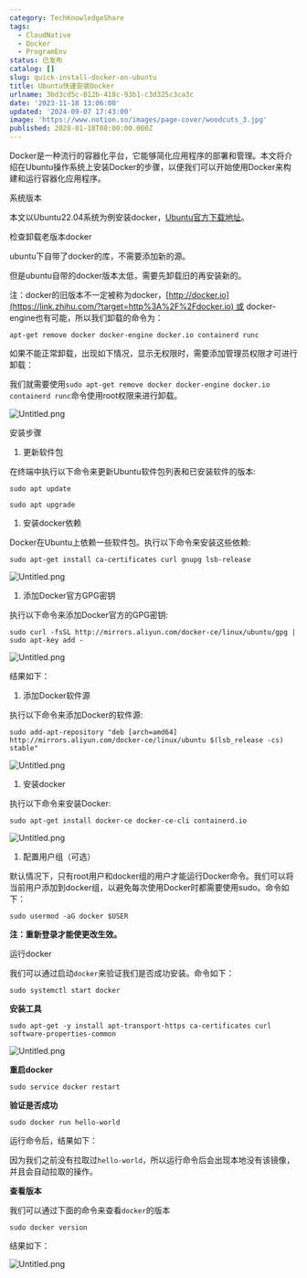 ```yaml
---
category: TechKnowledgeShare
tags:
  - CloudNative
  - Docker
  - ProgramEnv
status: 已发布
catalog: []
slug: quick-install-docker-on-ubuntu
title: Ubuntu快速安装Docker
urlname: 3bd3cd5c-012b-418c-93b1-c3d325c3ca3c
date: '2023-11-18 13:06:00'
updated: '2024-09-07 17:43:00'
image: 'https://www.notion.so/images/page-cover/woodcuts_3.jpg'
published: 2020-01-18T08:00:00.000Z
---
```


Docker是一种流行的容器化平台，它能够简化应用程序的部署和管理。本文将介绍在Ubuntu操作系统上安装Docker的步骤，以便我们可以开始使用Docker来构建和运行容器化应用程序。


系统版本


本文以Ubuntu22.04系统为例安装docker，[Ubuntu官方下载地址](https://link.zhihu.com/?target=https%3A%2F%2Fubuntu.com%2Fdownload)。


检查卸载老版本docker


ubuntu下自带了docker的库，不需要添加新的源。


但是ubuntu自带的docker版本太低，需要先卸载旧的再安装新的。


注：docker的旧版本不一定被称为docker，[http://docker.io](https://link.zhihu.com/?target=http%3A%2F%2Fdocker.io) 或 docker-engine也有可能，所以我们卸载的命令为：


`apt-get remove docker docker-engine docker.io containerd runc`


如果不能正常卸载，出现如下情况，显示无权限时，需要添加管理员权限才可进行卸载：


我们就需要使用`sudo apt-get remove docker docker-engine docker.io containerd runc`命令使用root权限来进行卸载。


![Untitled.png](https://prod-files-secure.s3.us-west-2.amazonaws.com/5d24fe63-e567-4804-86f9-9fdc62e13082/39952d0f-7851-4550-b715-72a33876c773/Untitled.png?X-Amz-Algorithm=AWS4-HMAC-SHA256&X-Amz-Content-Sha256=UNSIGNED-PAYLOAD&X-Amz-Credential=ASIAZI2LB466QLLIMDRH%2F20250317%2Fus-west-2%2Fs3%2Faws4_request&X-Amz-Date=20250317T213359Z&X-Amz-Expires=3600&X-Amz-Security-Token=IQoJb3JpZ2luX2VjEPX%2F%2F%2F%2F%2F%2F%2F%2F%2F%2FwEaCXVzLXdlc3QtMiJHMEUCIQClD9GlPbe%2B%2FhGV%2FmrtPwBJn9bIdAEKwfHhCl%2BSptR0PwIgVOlhBZCnMQrvOvKeZdOgNkKKEszGkQ908uYlfiIaD7Yq%2FwMIThAAGgw2Mzc0MjMxODM4MDUiDIDxmClvA%2BRTXOp0EyrcA%2F%2Fixg2ihRV8WDZW%2FNEqmPrjxA28wyXSPohqfC1UzWdUdRMmj4IFSqQqc90ptH4qhbj8xNgnUxn55Pbtd4wfBtngvkUSzip%2BO%2B1ug6qg4Lw8e%2F%2FVYsSMsYtJKX9DkxQjqntHGhDkQn5Up43A6B%2Fdh98uogvH5wdi5cPk%2FyImZZWitpH7%2BIBqLq3R%2Bc7%2BxOUt6%2FrXsRV1xV5XtmLjYxDZONAoFMN1%2BDDpc0IKXeuERbEyENeaKnol3Y22v3IRNGM1XXgzqqnc4yPbseUuST%2BbL6TRVykub9GSIGkbaoiynD8u9v4JF5%2B8UeJoF27cYhjZWGI7ZLCwtJ%2Bw94gQkHbZt3xy%2F9C9LD7%2FARUcBIwpKMRKAe%2BGvLVifrhU66HUPl5bZJ%2FbKEbLTNf1GGur6rGxt1LwS6%2B0BNVnNDt1WA33ykzrSewHkM59o2KxKflAmXySVkslgaSYedpptlzDaBPnsce13Yuou2CF7VfL2jyRKYtFnoGhHkbVhS10%2F5r%2FZot0kwRVkk27hAgJlo%2Fc4md%2BjFOjFvP%2FtveetsZw239z9xMitWzMDc35BLmupZjJsvlay0RbZQiai5U9ynzKM5ByrmGR7R91DGK1Sd5fZxP8gCNR6RsDH0FSWYIXl35WMN%2Bg4r4GOqUBag3UvwLlZ0EyNQP50XQa7nq98%2FqIVs2CTgFboPdtFo%2FZ1WoAfH9L%2Ff5tm0y39hppWHJYEngEttAQZagtoRkRg%2FyQO%2FMidqRoeicSPdnULSpUSFGgye8SEaTrZopAHPxeSjDOjFZUHtUZyy4VB9gJ%2FTywiIBtp2e4Z0FJTaBXCzUzp4rlK9%2BeaGGZqrISfsKFnFisXbSYEUunqo1b%2BndfOSzBbcBf&X-Amz-Signature=e28afc7f1d713d2b51f35a8ccf194b8429c0e8143b77c013f44a56687527b990&X-Amz-SignedHeaders=host&x-id=GetObject)


安装步骤

1. 更新软件包

在终端中执行以下命令来更新Ubuntu软件包列表和已安装软件的版本:


`sudo apt update`


`sudo apt upgrade`

1. 安装docker依赖

Docker在Ubuntu上依赖一些软件包。执行以下命令来安装这些依赖:


`sudo apt-get install ca-certificates curl gnupg lsb-release`


![Untitled.png](https://prod-files-secure.s3.us-west-2.amazonaws.com/5d24fe63-e567-4804-86f9-9fdc62e13082/b5a549a8-6621-4824-a151-93e8b0592f14/Untitled.png?X-Amz-Algorithm=AWS4-HMAC-SHA256&X-Amz-Content-Sha256=UNSIGNED-PAYLOAD&X-Amz-Credential=ASIAZI2LB466QLLIMDRH%2F20250317%2Fus-west-2%2Fs3%2Faws4_request&X-Amz-Date=20250317T213359Z&X-Amz-Expires=3600&X-Amz-Security-Token=IQoJb3JpZ2luX2VjEPX%2F%2F%2F%2F%2F%2F%2F%2F%2F%2FwEaCXVzLXdlc3QtMiJHMEUCIQClD9GlPbe%2B%2FhGV%2FmrtPwBJn9bIdAEKwfHhCl%2BSptR0PwIgVOlhBZCnMQrvOvKeZdOgNkKKEszGkQ908uYlfiIaD7Yq%2FwMIThAAGgw2Mzc0MjMxODM4MDUiDIDxmClvA%2BRTXOp0EyrcA%2F%2Fixg2ihRV8WDZW%2FNEqmPrjxA28wyXSPohqfC1UzWdUdRMmj4IFSqQqc90ptH4qhbj8xNgnUxn55Pbtd4wfBtngvkUSzip%2BO%2B1ug6qg4Lw8e%2F%2FVYsSMsYtJKX9DkxQjqntHGhDkQn5Up43A6B%2Fdh98uogvH5wdi5cPk%2FyImZZWitpH7%2BIBqLq3R%2Bc7%2BxOUt6%2FrXsRV1xV5XtmLjYxDZONAoFMN1%2BDDpc0IKXeuERbEyENeaKnol3Y22v3IRNGM1XXgzqqnc4yPbseUuST%2BbL6TRVykub9GSIGkbaoiynD8u9v4JF5%2B8UeJoF27cYhjZWGI7ZLCwtJ%2Bw94gQkHbZt3xy%2F9C9LD7%2FARUcBIwpKMRKAe%2BGvLVifrhU66HUPl5bZJ%2FbKEbLTNf1GGur6rGxt1LwS6%2B0BNVnNDt1WA33ykzrSewHkM59o2KxKflAmXySVkslgaSYedpptlzDaBPnsce13Yuou2CF7VfL2jyRKYtFnoGhHkbVhS10%2F5r%2FZot0kwRVkk27hAgJlo%2Fc4md%2BjFOjFvP%2FtveetsZw239z9xMitWzMDc35BLmupZjJsvlay0RbZQiai5U9ynzKM5ByrmGR7R91DGK1Sd5fZxP8gCNR6RsDH0FSWYIXl35WMN%2Bg4r4GOqUBag3UvwLlZ0EyNQP50XQa7nq98%2FqIVs2CTgFboPdtFo%2FZ1WoAfH9L%2Ff5tm0y39hppWHJYEngEttAQZagtoRkRg%2FyQO%2FMidqRoeicSPdnULSpUSFGgye8SEaTrZopAHPxeSjDOjFZUHtUZyy4VB9gJ%2FTywiIBtp2e4Z0FJTaBXCzUzp4rlK9%2BeaGGZqrISfsKFnFisXbSYEUunqo1b%2BndfOSzBbcBf&X-Amz-Signature=58d33e4223b646aa3b7be2691b284653820ed901fde3bce9ae3728c2da0ded6e&X-Amz-SignedHeaders=host&x-id=GetObject)

1. 添加Docker官方GPG密钥

执行以下命令来添加Docker官方的GPG密钥:


`sudo curl -fsSL http://mirrors.aliyun.com/docker-ce/linux/ubuntu/gpg | sudo apt-key add -`


![Untitled.png](https://prod-files-secure.s3.us-west-2.amazonaws.com/5d24fe63-e567-4804-86f9-9fdc62e13082/98014b5e-f5b7-4b16-804e-ab6917971bd3/Untitled.png?X-Amz-Algorithm=AWS4-HMAC-SHA256&X-Amz-Content-Sha256=UNSIGNED-PAYLOAD&X-Amz-Credential=ASIAZI2LB466QLLIMDRH%2F20250317%2Fus-west-2%2Fs3%2Faws4_request&X-Amz-Date=20250317T213359Z&X-Amz-Expires=3600&X-Amz-Security-Token=IQoJb3JpZ2luX2VjEPX%2F%2F%2F%2F%2F%2F%2F%2F%2F%2FwEaCXVzLXdlc3QtMiJHMEUCIQClD9GlPbe%2B%2FhGV%2FmrtPwBJn9bIdAEKwfHhCl%2BSptR0PwIgVOlhBZCnMQrvOvKeZdOgNkKKEszGkQ908uYlfiIaD7Yq%2FwMIThAAGgw2Mzc0MjMxODM4MDUiDIDxmClvA%2BRTXOp0EyrcA%2F%2Fixg2ihRV8WDZW%2FNEqmPrjxA28wyXSPohqfC1UzWdUdRMmj4IFSqQqc90ptH4qhbj8xNgnUxn55Pbtd4wfBtngvkUSzip%2BO%2B1ug6qg4Lw8e%2F%2FVYsSMsYtJKX9DkxQjqntHGhDkQn5Up43A6B%2Fdh98uogvH5wdi5cPk%2FyImZZWitpH7%2BIBqLq3R%2Bc7%2BxOUt6%2FrXsRV1xV5XtmLjYxDZONAoFMN1%2BDDpc0IKXeuERbEyENeaKnol3Y22v3IRNGM1XXgzqqnc4yPbseUuST%2BbL6TRVykub9GSIGkbaoiynD8u9v4JF5%2B8UeJoF27cYhjZWGI7ZLCwtJ%2Bw94gQkHbZt3xy%2F9C9LD7%2FARUcBIwpKMRKAe%2BGvLVifrhU66HUPl5bZJ%2FbKEbLTNf1GGur6rGxt1LwS6%2B0BNVnNDt1WA33ykzrSewHkM59o2KxKflAmXySVkslgaSYedpptlzDaBPnsce13Yuou2CF7VfL2jyRKYtFnoGhHkbVhS10%2F5r%2FZot0kwRVkk27hAgJlo%2Fc4md%2BjFOjFvP%2FtveetsZw239z9xMitWzMDc35BLmupZjJsvlay0RbZQiai5U9ynzKM5ByrmGR7R91DGK1Sd5fZxP8gCNR6RsDH0FSWYIXl35WMN%2Bg4r4GOqUBag3UvwLlZ0EyNQP50XQa7nq98%2FqIVs2CTgFboPdtFo%2FZ1WoAfH9L%2Ff5tm0y39hppWHJYEngEttAQZagtoRkRg%2FyQO%2FMidqRoeicSPdnULSpUSFGgye8SEaTrZopAHPxeSjDOjFZUHtUZyy4VB9gJ%2FTywiIBtp2e4Z0FJTaBXCzUzp4rlK9%2BeaGGZqrISfsKFnFisXbSYEUunqo1b%2BndfOSzBbcBf&X-Amz-Signature=520cf281de134e0992df18df7c8b273ee85a8f961b1e914f66451e23418680fd&X-Amz-SignedHeaders=host&x-id=GetObject)


结果如下：

1. 添加Docker软件源

执行以下命令来添加Docker的软件源:


`sudo add-apt-repository "deb [arch=amd64] http://mirrors.aliyun.com/docker-ce/linux/ubuntu $(lsb_release -cs) stable"`


![Untitled.png](https://prod-files-secure.s3.us-west-2.amazonaws.com/5d24fe63-e567-4804-86f9-9fdc62e13082/7fc5bdbe-9d4c-48b8-ba03-3309380f47ba/Untitled.png?X-Amz-Algorithm=AWS4-HMAC-SHA256&X-Amz-Content-Sha256=UNSIGNED-PAYLOAD&X-Amz-Credential=ASIAZI2LB466QLLIMDRH%2F20250317%2Fus-west-2%2Fs3%2Faws4_request&X-Amz-Date=20250317T213359Z&X-Amz-Expires=3600&X-Amz-Security-Token=IQoJb3JpZ2luX2VjEPX%2F%2F%2F%2F%2F%2F%2F%2F%2F%2FwEaCXVzLXdlc3QtMiJHMEUCIQClD9GlPbe%2B%2FhGV%2FmrtPwBJn9bIdAEKwfHhCl%2BSptR0PwIgVOlhBZCnMQrvOvKeZdOgNkKKEszGkQ908uYlfiIaD7Yq%2FwMIThAAGgw2Mzc0MjMxODM4MDUiDIDxmClvA%2BRTXOp0EyrcA%2F%2Fixg2ihRV8WDZW%2FNEqmPrjxA28wyXSPohqfC1UzWdUdRMmj4IFSqQqc90ptH4qhbj8xNgnUxn55Pbtd4wfBtngvkUSzip%2BO%2B1ug6qg4Lw8e%2F%2FVYsSMsYtJKX9DkxQjqntHGhDkQn5Up43A6B%2Fdh98uogvH5wdi5cPk%2FyImZZWitpH7%2BIBqLq3R%2Bc7%2BxOUt6%2FrXsRV1xV5XtmLjYxDZONAoFMN1%2BDDpc0IKXeuERbEyENeaKnol3Y22v3IRNGM1XXgzqqnc4yPbseUuST%2BbL6TRVykub9GSIGkbaoiynD8u9v4JF5%2B8UeJoF27cYhjZWGI7ZLCwtJ%2Bw94gQkHbZt3xy%2F9C9LD7%2FARUcBIwpKMRKAe%2BGvLVifrhU66HUPl5bZJ%2FbKEbLTNf1GGur6rGxt1LwS6%2B0BNVnNDt1WA33ykzrSewHkM59o2KxKflAmXySVkslgaSYedpptlzDaBPnsce13Yuou2CF7VfL2jyRKYtFnoGhHkbVhS10%2F5r%2FZot0kwRVkk27hAgJlo%2Fc4md%2BjFOjFvP%2FtveetsZw239z9xMitWzMDc35BLmupZjJsvlay0RbZQiai5U9ynzKM5ByrmGR7R91DGK1Sd5fZxP8gCNR6RsDH0FSWYIXl35WMN%2Bg4r4GOqUBag3UvwLlZ0EyNQP50XQa7nq98%2FqIVs2CTgFboPdtFo%2FZ1WoAfH9L%2Ff5tm0y39hppWHJYEngEttAQZagtoRkRg%2FyQO%2FMidqRoeicSPdnULSpUSFGgye8SEaTrZopAHPxeSjDOjFZUHtUZyy4VB9gJ%2FTywiIBtp2e4Z0FJTaBXCzUzp4rlK9%2BeaGGZqrISfsKFnFisXbSYEUunqo1b%2BndfOSzBbcBf&X-Amz-Signature=8d5f3b5f871f3080bbd9a575d074d3d139cbe258fa33e52d9e62fd00fb51894b&X-Amz-SignedHeaders=host&x-id=GetObject)

1. 安装docker

执行以下命令来安装Docker:


`sudo apt-get install docker-ce docker-ce-cli containerd.io`


![Untitled.png](https://prod-files-secure.s3.us-west-2.amazonaws.com/5d24fe63-e567-4804-86f9-9fdc62e13082/d5ede442-ffc5-49c3-a76a-76559a797244/Untitled.png?X-Amz-Algorithm=AWS4-HMAC-SHA256&X-Amz-Content-Sha256=UNSIGNED-PAYLOAD&X-Amz-Credential=ASIAZI2LB466QLLIMDRH%2F20250317%2Fus-west-2%2Fs3%2Faws4_request&X-Amz-Date=20250317T213359Z&X-Amz-Expires=3600&X-Amz-Security-Token=IQoJb3JpZ2luX2VjEPX%2F%2F%2F%2F%2F%2F%2F%2F%2F%2FwEaCXVzLXdlc3QtMiJHMEUCIQClD9GlPbe%2B%2FhGV%2FmrtPwBJn9bIdAEKwfHhCl%2BSptR0PwIgVOlhBZCnMQrvOvKeZdOgNkKKEszGkQ908uYlfiIaD7Yq%2FwMIThAAGgw2Mzc0MjMxODM4MDUiDIDxmClvA%2BRTXOp0EyrcA%2F%2Fixg2ihRV8WDZW%2FNEqmPrjxA28wyXSPohqfC1UzWdUdRMmj4IFSqQqc90ptH4qhbj8xNgnUxn55Pbtd4wfBtngvkUSzip%2BO%2B1ug6qg4Lw8e%2F%2FVYsSMsYtJKX9DkxQjqntHGhDkQn5Up43A6B%2Fdh98uogvH5wdi5cPk%2FyImZZWitpH7%2BIBqLq3R%2Bc7%2BxOUt6%2FrXsRV1xV5XtmLjYxDZONAoFMN1%2BDDpc0IKXeuERbEyENeaKnol3Y22v3IRNGM1XXgzqqnc4yPbseUuST%2BbL6TRVykub9GSIGkbaoiynD8u9v4JF5%2B8UeJoF27cYhjZWGI7ZLCwtJ%2Bw94gQkHbZt3xy%2F9C9LD7%2FARUcBIwpKMRKAe%2BGvLVifrhU66HUPl5bZJ%2FbKEbLTNf1GGur6rGxt1LwS6%2B0BNVnNDt1WA33ykzrSewHkM59o2KxKflAmXySVkslgaSYedpptlzDaBPnsce13Yuou2CF7VfL2jyRKYtFnoGhHkbVhS10%2F5r%2FZot0kwRVkk27hAgJlo%2Fc4md%2BjFOjFvP%2FtveetsZw239z9xMitWzMDc35BLmupZjJsvlay0RbZQiai5U9ynzKM5ByrmGR7R91DGK1Sd5fZxP8gCNR6RsDH0FSWYIXl35WMN%2Bg4r4GOqUBag3UvwLlZ0EyNQP50XQa7nq98%2FqIVs2CTgFboPdtFo%2FZ1WoAfH9L%2Ff5tm0y39hppWHJYEngEttAQZagtoRkRg%2FyQO%2FMidqRoeicSPdnULSpUSFGgye8SEaTrZopAHPxeSjDOjFZUHtUZyy4VB9gJ%2FTywiIBtp2e4Z0FJTaBXCzUzp4rlK9%2BeaGGZqrISfsKFnFisXbSYEUunqo1b%2BndfOSzBbcBf&X-Amz-Signature=907ec735d8e0b83414cbbeefe4d359525ef14e37c339241c25772e97417098be&X-Amz-SignedHeaders=host&x-id=GetObject)

1. 配置用户组（可选）

默认情况下，只有root用户和docker组的用户才能运行Docker命令。我们可以将当前用户添加到docker组，以避免每次使用Docker时都需要使用sudo。命令如下：


`sudo usermod -aG docker $USER`


**注：重新登录才能使更改生效。**


运行docker


我们可以通过启动`docker`来验证我们是否成功安装。命令如下：


`sudo systemctl start docker`


**安装工具**


`sudo apt-get -y install apt-transport-https ca-certificates curl software-properties-common`


![Untitled.png](https://prod-files-secure.s3.us-west-2.amazonaws.com/5d24fe63-e567-4804-86f9-9fdc62e13082/0c3615c1-94db-46f5-9743-68bb221a9964/Untitled.png?X-Amz-Algorithm=AWS4-HMAC-SHA256&X-Amz-Content-Sha256=UNSIGNED-PAYLOAD&X-Amz-Credential=ASIAZI2LB466QLLIMDRH%2F20250317%2Fus-west-2%2Fs3%2Faws4_request&X-Amz-Date=20250317T213359Z&X-Amz-Expires=3600&X-Amz-Security-Token=IQoJb3JpZ2luX2VjEPX%2F%2F%2F%2F%2F%2F%2F%2F%2F%2FwEaCXVzLXdlc3QtMiJHMEUCIQClD9GlPbe%2B%2FhGV%2FmrtPwBJn9bIdAEKwfHhCl%2BSptR0PwIgVOlhBZCnMQrvOvKeZdOgNkKKEszGkQ908uYlfiIaD7Yq%2FwMIThAAGgw2Mzc0MjMxODM4MDUiDIDxmClvA%2BRTXOp0EyrcA%2F%2Fixg2ihRV8WDZW%2FNEqmPrjxA28wyXSPohqfC1UzWdUdRMmj4IFSqQqc90ptH4qhbj8xNgnUxn55Pbtd4wfBtngvkUSzip%2BO%2B1ug6qg4Lw8e%2F%2FVYsSMsYtJKX9DkxQjqntHGhDkQn5Up43A6B%2Fdh98uogvH5wdi5cPk%2FyImZZWitpH7%2BIBqLq3R%2Bc7%2BxOUt6%2FrXsRV1xV5XtmLjYxDZONAoFMN1%2BDDpc0IKXeuERbEyENeaKnol3Y22v3IRNGM1XXgzqqnc4yPbseUuST%2BbL6TRVykub9GSIGkbaoiynD8u9v4JF5%2B8UeJoF27cYhjZWGI7ZLCwtJ%2Bw94gQkHbZt3xy%2F9C9LD7%2FARUcBIwpKMRKAe%2BGvLVifrhU66HUPl5bZJ%2FbKEbLTNf1GGur6rGxt1LwS6%2B0BNVnNDt1WA33ykzrSewHkM59o2KxKflAmXySVkslgaSYedpptlzDaBPnsce13Yuou2CF7VfL2jyRKYtFnoGhHkbVhS10%2F5r%2FZot0kwRVkk27hAgJlo%2Fc4md%2BjFOjFvP%2FtveetsZw239z9xMitWzMDc35BLmupZjJsvlay0RbZQiai5U9ynzKM5ByrmGR7R91DGK1Sd5fZxP8gCNR6RsDH0FSWYIXl35WMN%2Bg4r4GOqUBag3UvwLlZ0EyNQP50XQa7nq98%2FqIVs2CTgFboPdtFo%2FZ1WoAfH9L%2Ff5tm0y39hppWHJYEngEttAQZagtoRkRg%2FyQO%2FMidqRoeicSPdnULSpUSFGgye8SEaTrZopAHPxeSjDOjFZUHtUZyy4VB9gJ%2FTywiIBtp2e4Z0FJTaBXCzUzp4rlK9%2BeaGGZqrISfsKFnFisXbSYEUunqo1b%2BndfOSzBbcBf&X-Amz-Signature=ee12820803eaeee0d384aef4b95e7e28ca4795b89ba1b396431fd3af365223fa&X-Amz-SignedHeaders=host&x-id=GetObject)


**重启docker**


`sudo service docker restart`


**验证是否成功**


`sudo docker run hello-world`


运行命令后，结果如下：


因为我们之前没有拉取过`hello-world`，所以运行命令后会出现本地没有该镜像，并且会自动拉取的操作。


**查看版本**


我们可以通过下面的命令来查看`docker`的版本


`sudo docker version`


结果如下：


![Untitled.png](https://prod-files-secure.s3.us-west-2.amazonaws.com/5d24fe63-e567-4804-86f9-9fdc62e13082/efdb509a-3c1e-41a3-91ee-a1bd88793688/Untitled.png?X-Amz-Algorithm=AWS4-HMAC-SHA256&X-Amz-Content-Sha256=UNSIGNED-PAYLOAD&X-Amz-Credential=ASIAZI2LB466QLLIMDRH%2F20250317%2Fus-west-2%2Fs3%2Faws4_request&X-Amz-Date=20250317T213359Z&X-Amz-Expires=3600&X-Amz-Security-Token=IQoJb3JpZ2luX2VjEPX%2F%2F%2F%2F%2F%2F%2F%2F%2F%2FwEaCXVzLXdlc3QtMiJHMEUCIQClD9GlPbe%2B%2FhGV%2FmrtPwBJn9bIdAEKwfHhCl%2BSptR0PwIgVOlhBZCnMQrvOvKeZdOgNkKKEszGkQ908uYlfiIaD7Yq%2FwMIThAAGgw2Mzc0MjMxODM4MDUiDIDxmClvA%2BRTXOp0EyrcA%2F%2Fixg2ihRV8WDZW%2FNEqmPrjxA28wyXSPohqfC1UzWdUdRMmj4IFSqQqc90ptH4qhbj8xNgnUxn55Pbtd4wfBtngvkUSzip%2BO%2B1ug6qg4Lw8e%2F%2FVYsSMsYtJKX9DkxQjqntHGhDkQn5Up43A6B%2Fdh98uogvH5wdi5cPk%2FyImZZWitpH7%2BIBqLq3R%2Bc7%2BxOUt6%2FrXsRV1xV5XtmLjYxDZONAoFMN1%2BDDpc0IKXeuERbEyENeaKnol3Y22v3IRNGM1XXgzqqnc4yPbseUuST%2BbL6TRVykub9GSIGkbaoiynD8u9v4JF5%2B8UeJoF27cYhjZWGI7ZLCwtJ%2Bw94gQkHbZt3xy%2F9C9LD7%2FARUcBIwpKMRKAe%2BGvLVifrhU66HUPl5bZJ%2FbKEbLTNf1GGur6rGxt1LwS6%2B0BNVnNDt1WA33ykzrSewHkM59o2KxKflAmXySVkslgaSYedpptlzDaBPnsce13Yuou2CF7VfL2jyRKYtFnoGhHkbVhS10%2F5r%2FZot0kwRVkk27hAgJlo%2Fc4md%2BjFOjFvP%2FtveetsZw239z9xMitWzMDc35BLmupZjJsvlay0RbZQiai5U9ynzKM5ByrmGR7R91DGK1Sd5fZxP8gCNR6RsDH0FSWYIXl35WMN%2Bg4r4GOqUBag3UvwLlZ0EyNQP50XQa7nq98%2FqIVs2CTgFboPdtFo%2FZ1WoAfH9L%2Ff5tm0y39hppWHJYEngEttAQZagtoRkRg%2FyQO%2FMidqRoeicSPdnULSpUSFGgye8SEaTrZopAHPxeSjDOjFZUHtUZyy4VB9gJ%2FTywiIBtp2e4Z0FJTaBXCzUzp4rlK9%2BeaGGZqrISfsKFnFisXbSYEUunqo1b%2BndfOSzBbcBf&X-Amz-Signature=4f164f66fe55e402764d82d5ec828e0b8462f4c27e7a50f64acf98ea12392d93&X-Amz-SignedHeaders=host&x-id=GetObject)

